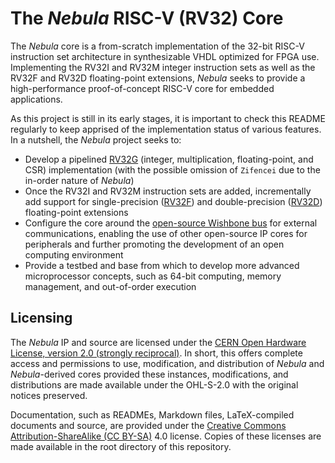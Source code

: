 # The *Nebula* RISC-V (RV32) Core

The *Nebula* core is a from-scratch implementation of the 32-bit RISC-V instruction set architecture in synthesizable VHDL optimized for FPGA use. Implementing the RV32I and RV32M integer instruction sets as well as the RV32F and RV32D floating-point extensions, *Nebula* seeks to provide a high-performance proof-of-concept RISC-V core for embedded applications.

As this project is still in its early stages, it is important to check this README regularly to keep apprised of the implementation status of various features. In a nutshell, the *Nebula* project seeks to:

 - Develop a pipelined [RV32G](https://five-embeddev.com/riscv-isa-manual/latest/gmaps.html#rv3264g-instruction-set-listings) (integer, multiplication, floating-point, and CSR) implementation (with the possible omission of `Zifencei` due to the in-order nature of *Nebula*)
 - Once the RV32I and RV32M instruction sets are added, incrementally add support for single-precision ([RV32F](https://five-embeddev.com/riscv-isa-manual/latest/f.html#sec:single-float)) and double-precision ([RV32D](https://five-embeddev.com/riscv-isa-manual/latest/d.html#d-standard-extension-for-double-precision-floating-point-version-2.2)) floating-point extensions
 - Configure the core around the [open-source Wishbone bus](https://cdn.opencores.org/downloads/wbspec_b4.pdf) for external communications, enabling the use of other open-source IP cores for peripherals and further promoting the development of an open computing environment
 - Provide a testbed and base from which to develop more advanced microprocessor concepts, such as 64-bit computing, memory management, and out-of-order execution

## Licensing

The *Nebula* IP and source are licensed under the [CERN Open Hardware License, version 2.0 (strongly reciprocal)](https://ohwr.org/cern_ohl_s_v2.txt). In short, this offers complete access and permissions to use, modification, and distribution of *Nebula* and *Nebula*-derived cores provided these instances, modifications, and distributions are made available under the OHL-S-2.0 with the original notices preserved.

Documentation, such as READMEs, Markdown files, LaTeX-compiled documents and source, are provided under the [Creative Commons Attribution-ShareAlike (CC BY-SA)](https://creativecommons.org/licenses/by-sa/4.0/) 4.0 license. Copies of these licenses are made available in the root directory of this repository.